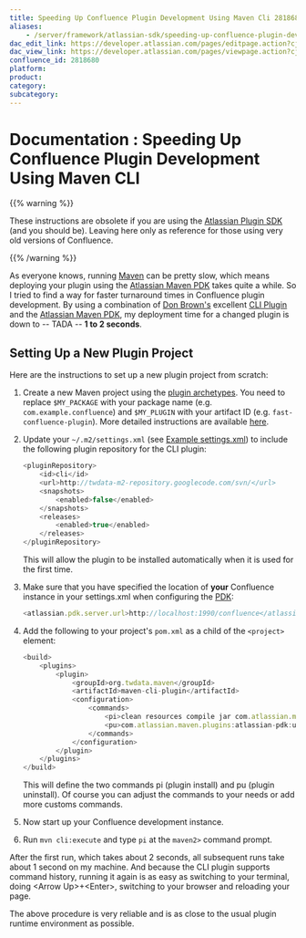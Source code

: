 ```yaml
---
title: Speeding Up Confluence Plugin Development Using Maven Cli 2818680
aliases:
    - /server/framework/atlassian-sdk/speeding-up-confluence-plugin-development-using-maven-cli-2818680.html
dac_edit_link: https://developer.atlassian.com/pages/editpage.action?cjm=wozere&pageId=2818680
dac_view_link: https://developer.atlassian.com/pages/viewpage.action?cjm=wozere&pageId=2818680
confluence_id: 2818680
platform:
product:
category:
subcategory:
---
```

# Documentation : Speeding Up Confluence Plugin Development Using Maven CLI

{{% warning %}}

These instructions are obsolete if you are using the <a href="/pages/createpage.action?spaceKey=DOCS&amp;title=Atlassian+Plugin+SDK&amp;linkCreation=true&amp;fromPageId=2818680" class="createlink">Atlassian Plugin SDK</a> (and you should be). Leaving here only as reference for those using very old versions of Confluence.

{{% /warning %}}

As everyone knows, running <a href="http://maven.apache.org/" class="external-link">Maven</a> can be pretty slow, which means deploying your plugin using the <a href="http://confluence.atlassian.com/display/DEVNET/Atlassian+Maven+PDK" class="external-link">Atlassian Maven PDK</a> takes quite a while. So I tried to find a way for faster turnaround times in Confluence plugin development. By using a combination of <a href="http://www.jroller.com/mrdon/" class="external-link">Don Brown's</a> excellent <a href="http://github.com/mrdon/maven-cli-plugin/wikis" class="external-link">CLI Plugin</a> and the [Atlassian Maven PDK](/server/framework/atlassian-sdk/obsolete-atlassian-maven-pdk-2818711.html), my deployment time for a changed plugin is down to -- TADA -- **1 to 2 seconds**.

## Setting Up a New Plugin Project

Here are the instructions to set up a new plugin project from scratch:

1.  Create a new Maven project using the [plugin archetypes](/server/framework/atlassian-sdk/atlassian-plugin-archetypes-2818678.html#confluence). You need to replace `$MY_PACKAGE` with your package name (e.g. `com.example.confluence`) and `$MY_PLUGIN` with your artifact ID (e.g. `fast-confluence-plugin`). More detailed instructions are available <a href="#here" class="unresolved">here</a>.
2.  Update your `~/.m2/settings.xml` (see [Example settings.xml](/server/framework/atlassian-sdk/example-settings.xml-2818713.html)) to include the following plugin repository for the CLI plugin:
    ``` javascript
    <pluginRepository>
        <id>cli</id>
        <url>http://twdata-m2-repository.googlecode.com/svn/</url>
        <snapshots>
            <enabled>false</enabled>
        </snapshots>
        <releases>
            <enabled>true</enabled>
        </releases>
    </pluginRepository>
    ```

    This will allow the plugin to be installed automatically when it is used for the first time.
3.  Make sure that you have specified the location of **your** Confluence instance in your settings.xml when configuring the [PDK](/server/framework/atlassian-sdk/obsolete-atlassian-maven-pdk-2818711.html):
    ``` javascript
    <atlassian.pdk.server.url>http://localhost:1990/confluence</atlassian.pdk.server.url>
    ```

4.  Add the following to your project's `pom.xml` as a child of the `<project>` element:
    ``` javascript
    <build>
        <plugins>
            <plugin>
                <groupId>org.twdata.maven</groupId>
                <artifactId>maven-cli-plugin</artifactId>
                <configuration>
                    <commands>
                        <pi>clean resources compile jar com.atlassian.maven.plugins:atlassian-pdk:install</pi>
                        <pu>com.atlassian.maven.plugins:atlassian-pdk:uninstall</pu>
                    </commands>
                </configuration>
            </plugin>
        </plugins>
    </build>
    ```

    This will define the two commands pi (plugin install) and pu (plugin uninstall). Of course you can adjust the commands to your needs or add more customs commands.
5.  Now start up your Confluence development instance.
6.  Run `mvn cli:execute` and type `pi` at the `maven2>` command prompt.

After the first run, which takes about 2 seconds, all subsequent runs take about 1 second on my machine. And because the CLI plugin supports command history, running it again is as easy as switching to your terminal, doing &lt;Arrow Up&gt;+&lt;Enter&gt;, switching to your browser and reloading your page.

The above procedure is very reliable and is as close to the usual plugin runtime environment as possible.


















































































































































































































































































































